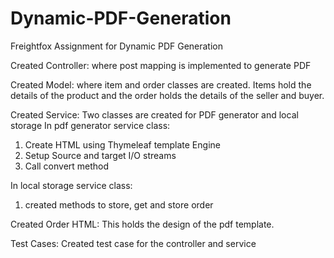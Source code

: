 # Dynamic-PDF-Generation
Freightfox Assignment for Dynamic PDF Generation

Created Controller: where post mapping is implemented to generate PDF

Created Model: where item and order classes are created. 
Items hold the details of the product and the order holds the details of the seller and buyer.

Created Service: Two classes are created for PDF generator and local storage
In pdf generator service class:
1. Create HTML using Thymeleaf template Engine
2. Setup Source and target I/O streams
3. Call convert method

In local storage service class:
1. created methods to store, get and store order

Created Order HTML: This holds the design of the pdf template.

Test Cases: Created test case for the controller and service
